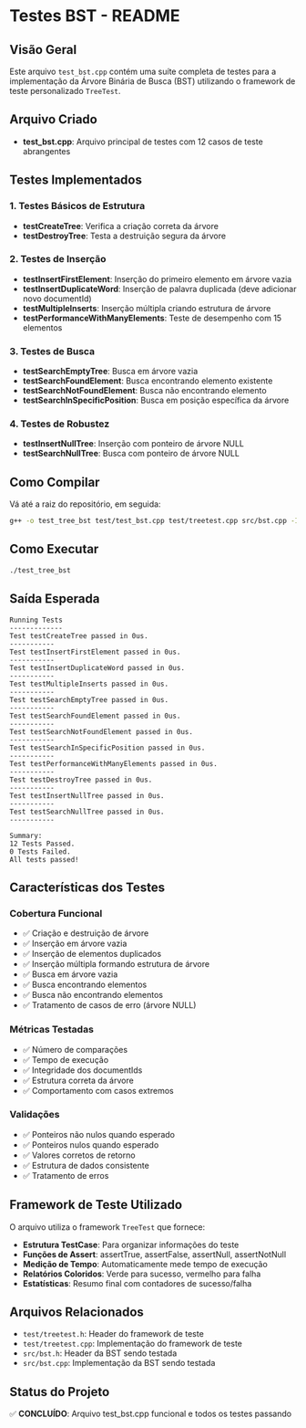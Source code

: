 # Testes BST - README

## Visão Geral

Este arquivo `test_bst.cpp` contém uma suíte completa de testes para a implementação da Árvore Binária de Busca (BST) utilizando o framework de teste personalizado `TreeTest`.

## Arquivo Criado

- **test_bst.cpp**: Arquivo principal de testes com 12 casos de teste abrangentes

## Testes Implementados

### 1. Testes Básicos de Estrutura
- **testCreateTree**: Verifica a criação correta da árvore
- **testDestroyTree**: Testa a destruição segura da árvore

### 2. Testes de Inserção
- **testInsertFirstElement**: Inserção do primeiro elemento em árvore vazia
- **testInsertDuplicateWord**: Inserção de palavra duplicada (deve adicionar novo documentId)
- **testMultipleInserts**: Inserção múltipla criando estrutura de árvore
- **testPerformanceWithManyElements**: Teste de desempenho com 15 elementos

### 3. Testes de Busca
- **testSearchEmptyTree**: Busca em árvore vazia
- **testSearchFoundElement**: Busca encontrando elemento existente
- **testSearchNotFoundElement**: Busca não encontrando elemento
- **testSearchInSpecificPosition**: Busca em posição específica da árvore

### 4. Testes de Robustez
- **testInsertNullTree**: Inserção com ponteiro de árvore NULL
- **testSearchNullTree**: Busca com ponteiro de árvore NULL

## Como Compilar

Vá até a raiz do repositório, em seguida:
```bash
g++ -o test_tree_bst test/test_bst.cpp test/treetest.cpp src/bst.cpp -I. -std=c++17
```

## Como Executar

```bash
./test_tree_bst
```

## Saída Esperada

```
Running Tests
-------------
Test testCreateTree passed in 0us.
-----------
Test testInsertFirstElement passed in 0us.
-----------
Test testInsertDuplicateWord passed in 0us.
-----------
Test testMultipleInserts passed in 0us.
-----------
Test testSearchEmptyTree passed in 0us.
-----------
Test testSearchFoundElement passed in 0us.
-----------
Test testSearchNotFoundElement passed in 0us.
-----------
Test testSearchInSpecificPosition passed in 0us.
-----------
Test testPerformanceWithManyElements passed in 0us.
-----------
Test testDestroyTree passed in 0us.
-----------
Test testInsertNullTree passed in 0us.
-----------
Test testSearchNullTree passed in 0us.
-----------

Summary:
12 Tests Passed.
0 Tests Failed.
All tests passed!
```

## Características dos Testes

### Cobertura Funcional
- ✅ Criação e destruição de árvore
- ✅ Inserção em árvore vazia
- ✅ Inserção de elementos duplicados
- ✅ Inserção múltipla formando estrutura de árvore
- ✅ Busca em árvore vazia
- ✅ Busca encontrando elementos
- ✅ Busca não encontrando elementos
- ✅ Tratamento de casos de erro (árvore NULL)

### Métricas Testadas
- ✅ Número de comparações
- ✅ Tempo de execução
- ✅ Integridade dos documentIds
- ✅ Estrutura correta da árvore
- ✅ Comportamento com casos extremos

### Validações
- ✅ Ponteiros não nulos quando esperado
- ✅ Ponteiros nulos quando esperado
- ✅ Valores corretos de retorno
- ✅ Estrutura de dados consistente
- ✅ Tratamento de erros

## Framework de Teste Utilizado

O arquivo utiliza o framework `TreeTest` que fornece:
- **Estrutura TestCase**: Para organizar informações do teste
- **Funções de Assert**: assertTrue, assertFalse, assertNull, assertNotNull
- **Medição de Tempo**: Automaticamente mede tempo de execução
- **Relatórios Coloridos**: Verde para sucesso, vermelho para falha
- **Estatísticas**: Resumo final com contadores de sucesso/falha

## Arquivos Relacionados

- `test/treetest.h`: Header do framework de teste
- `test/treetest.cpp`: Implementação do framework de teste  
- `src/bst.h`: Header da BST sendo testada
- `src/bst.cpp`: Implementação da BST sendo testada

## Status do Projeto

✅ **CONCLUÍDO**: Arquivo test_bst.cpp funcional e todos os testes passando
